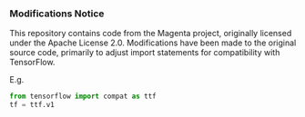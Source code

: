 ### Modifications Notice
This repository contains code from the Magenta project, originally licensed under the Apache License 2.0. Modifications have been made to the original source code, primarily to adjust import statements for compatibility with TensorFlow.

E.g.
```python
from tensorflow import compat as ttf
tf = ttf.v1
```
